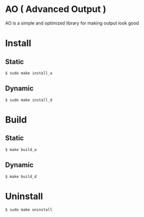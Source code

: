 # AO ( Advanced Output )

AO is a simple and optimized library for making output look good

# Install

## Static

```
$ sudo make install_a
```

## Dynamic

```
$ sudo make install_d
```

# Build

## Static

```
$ make build_a
```

## Dynamic

```
$ make build_d
```

# Uninstall

```
$ sudo make uninstall
```

